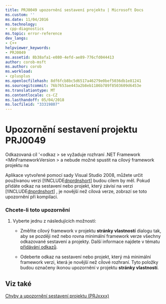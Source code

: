 ```yaml
---
title: PRJ0049 upozornění sestavení projektu | Microsoft Docs
ms.custom: ''
ms.date: 11/04/2016
ms.technology:
- cpp-diagnostics
ms.topic: error-reference
dev_langs:
- C++
helpviewer_keywords:
- PRJ0049
ms.assetid: 8b38afa1-e080-4efd-ae89-776cfd044413
author: corob-msft
ms.author: corob
ms.workload:
- cplusplus
ms.openlocfilehash: 8df6fcb8bc5d6517a46279e0bef5036db1e81241
ms.sourcegitcommit: 76b7653ae443a2b8eb1186b789f8503609d6453e
ms.translationtype: MT
ms.contentlocale: cs-CZ
ms.lasthandoff: 05/04/2018
ms.locfileid: "33319807"
---
```

# <a name="project-build-warning-prj0049"></a>Upozornění sestavení projektu PRJ0049
Odkazovaná cíl '\<odkaz > se vyžaduje rozhraní .NET Framework \<MinFrameworkVersion > a nebude možné spustit na cílový framework projektu na  
  
 Aplikace vytvořené pomocí sady Visual Studio 2008, můžete určit používanou verzi [!INCLUDE[dnprdnshort](../../error-messages/tool-errors/includes/dnprdnshort_md.md)] budou cílem by měl. Pokud přidáte odkaz na sestavení nebo projekt, který závisí na verzi [!INCLUDE[dnprdnshort](../../error-messages/tool-errors/includes/dnprdnshort_md.md)] , je novější než cílová verze, zobrazí se toto upozornění při kompilaci.  
  
### <a name="to-correct-this-warning"></a>Chcete-li toto upozornění  
  
1.  Vyberte jednu z následujících možností:  
  
    -   Změňte cílový framework v projektu **stránky vlastností** dialogu tak, aby se později než nebo rovna minimální framework verze všechny odkazované sestavení a projekty. Další informace najdete v tématu [přidávání odkazů](../../ide/adding-references-in-visual-cpp-projects.md).  
  
    -   Odeberte odkaz na sestavení nebo projekt, který má minimální framework verzi, která je novější než cílové rozhraní. Tyto položky budou označeny ikonou upozornění v projektu **stránky vlastností**.  
  
## <a name="see-also"></a>Viz také  
 [Chyby a upozornění sestavení projektu (PRJxxxx)](../../error-messages/tool-errors/project-build-errors-and-warnings-prjxxxx.md)